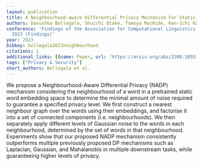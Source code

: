 ```yaml
---
layout: publication
title: A Neighbourhood-aware Differential Privacy Mechanism For Static Word Embeddings
authors: Danushka Bollegala, Shuichi Otake, Tomoya MacHide, Ken-Ichi Kawarabayashi
conference: 'Findings of the Association for Computational Linguistics: IJCNLP-AACL
  2023 (Findings)'
year: 2023
bibkey: bollegala2023neighbourhood
citations: 1
additional_links: [{name: Paper, url: 'https://arxiv.org/abs/2309.10551'}]
tags: ["Privacy & Security"]
short_authors: Bollegala et al.
---
```

We propose a Neighbourhood-Aware Differential Privacy (NADP) mechanism
considering the neighbourhood of a word in a pretrained static word embedding
space to determine the minimal amount of noise required to guarantee a
specified privacy level. We first construct a nearest neighbour graph over the
words using their embeddings, and factorise it into a set of connected
components (i.e. neighbourhoods). We then separately apply different levels of
Gaussian noise to the words in each neighbourhood, determined by the set of
words in that neighbourhood. Experiments show that our proposed NADP mechanism
consistently outperforms multiple previously proposed DP mechanisms such as
Laplacian, Gaussian, and Mahalanobis in multiple downstream tasks, while
guaranteeing higher levels of privacy.